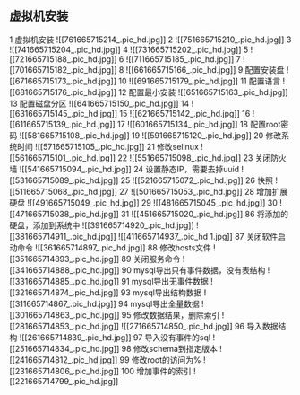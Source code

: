 ## 虚拟机安装
1 虚拟机安装
![[761665715214_.pic_hd.jpg]]
2
![[751665715210_.pic_hd.jpg]]
3
![[741665715204_.pic_hd.jpg]]
4
![[731665715202_.pic_hd.jpg]]
5
![[721665715188_.pic_hd.jpg]]
6
![[711665715185_.pic_hd.jpg]]
7
![[701665715182_.pic_hd.jpg]]
8
![[661665715166_.pic_hd.jpg]]
9 配置安装盘
![[671665715173_.pic_hd.jpg]]
10
![[691665715179_.pic_hd.jpg]]
11 配置语言
![[681665715176_.pic_hd.jpg]]
12 配置最小安装
![[651665715163_.pic_hd.jpg]]
13 配置磁盘分区
![[641665715150_.pic_hd.jpg]]
14
![[631665715145_.pic_hd.jpg]]
15
![[621665715142_.pic_hd.jpg]]
16
![[611665715139_.pic_hd.jpg]]
17
![[601665715134_.pic_hd.jpg]]
18 配置root密码
![[581665715108_.pic_hd.jpg]]
19
![[591665715120_.pic_hd.jpg]]
20 修改系统时间
![[571665715105_.pic_hd.jpg]]
21 修改selinux
![[561665715101_.pic_hd.jpg]]
22
![[551665715098_.pic_hd.jpg]]
23 关闭防火墙
![[541665715094_.pic_hd.jpg]]
24 设置静态IP，需要去掉uuid
![[531665715089_.pic_hd.jpg]]
25
![[521665715072_.pic_hd.jpg]]
26 快照
![[511665715068_.pic_hd.jpg]]
27
![[501665715053_.pic_hd.jpg]]
28 增加扩展硬盘
![[491665715049_.pic_hd.jpg]]
29
![[481665715045_.pic_hd.jpg]]
30
![[471665715038_.pic_hd.jpg]]
31
![[451665715020_.pic_hd.jpg]]
86 将添加的硬盘，添加到系统中
![[391665714920_.pic_hd.jpg]]
![[381665714911_.pic_hd.jpg]]
![[411665714937_.pic_hd 1.jpg]]
87 关闭软件启动命令
![[361665714897_.pic_hd.jpg]]
88 修改hosts文件
![[351665714893_.pic_hd.jpg]]
89 关闭服务命令
![[341665714888_.pic_hd.jpg]]
90 mysql导出只有事件数据，没有表结构
![[331665714885_.pic_hd.jpg]]
91 mysql导出无事件数据
![[321665714874_.pic_hd.jpg]]
93 mysql导出结构数据
![[311665714867_.pic_hd.jpg]]
94 mysql导出全量数据
![[301665714863_.pic_hd.jpg]]
95 修改数据结果，删除索引
![[281665714853_.pic_hd.jpg]]
![[271665714850_.pic_hd.jpg]]
96 导入数据结构
![[261665714839_.pic_hd.jpg]]
97 导入没有事件的sql
![[251665714834_.pic_hd.jpg]]
98 修改schema到指定版本
![[241665714812_.pic_hd.jpg]]
99 修改root的访问为%
![[231665714806_.pic_hd.jpg]]
100 增加事件的索引
![[221665714799_.pic_hd.jpg]]